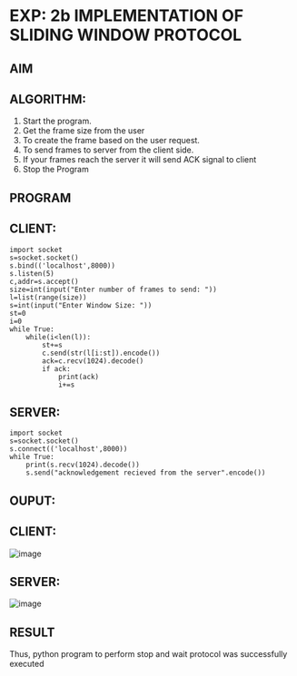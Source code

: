# EXP: 2b IMPLEMENTATION OF SLIDING WINDOW PROTOCOL
## AIM
## ALGORITHM:
1. Start the program.
2. Get the frame size from the user
3. To create the frame based on the user request.
4. To send frames to server from the client side.
5. If your frames reach the server it will send ACK signal to client
6. Stop the Program
## PROGRAM
## CLIENT:
```
import socket
s=socket.socket()
s.bind(('localhost',8000))
s.listen(5)
c,addr=s.accept()
size=int(input("Enter number of frames to send: "))
l=list(range(size))
s=int(input("Enter Window Size: "))
st=0
i=0
while True:
    while(i<len(l)):
        st+=s
        c.send(str(l[i:st]).encode())
        ack=c.recv(1024).decode()
        if ack:
            print(ack)
            i+=s
```
## SERVER:
```
import socket
s=socket.socket()
s.connect(('localhost',8000))
while True:
    print(s.recv(1024).decode())
    s.send("acknowledgement recieved from the server".encode())
```
## OUPUT:
## CLIENT:
![image](https://github.com/thenmozhi05/2b_SLIDING_WINDOW_PROTOCOL/assets/140684207/65f4ffce-4ab4-434d-8816-22210d1bddf3)
## SERVER:
![image](https://github.com/thenmozhi05/2b_SLIDING_WINDOW_PROTOCOL/assets/140684207/0e925e6a-2ba1-4a01-9dfe-d93e69903a63)


## RESULT
Thus, python program to perform stop and wait protocol was successfully executed
